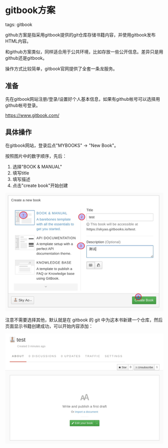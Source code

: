 # gitbook方案

tags: gitbook

github方案是指采用gitbook提供的git仓库存储书籍内容，并使用gitbook发布HTML内容。

和github方案类似，同样适合用于公共环境，比如存放一些公开信息。差异只是用github还是gitbook。

操作方式比较简单，gitbook官网提供了全套一条龙服务。

## 准备

先在gitbook网站注册/登录/设置好个人基本信息，如果有github帐号可以选择用github帐号登录。

https://www.gitbook.com/

## 具体操作

在gitbook网站，登录后点"MYBOOKS" -> "New Book"。

按照图片中的数字顺序，先后：

1. 选择"BOOK & MANUAL"
2. 填写title
3. 填写描述
4. 点击"create book"开始创建

![](images/steps_gitbook.jpg)

注意不需要选择其他，默认就是在 gitbook 的 git 中为这本书新建一个仓库，然后页面显示书籍创建成功，可以开始内容添加：

![](images/steps_created.jpg)

